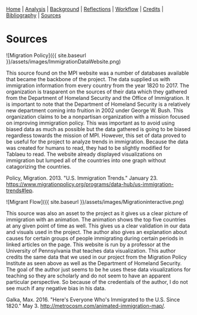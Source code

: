[Home](https://michaelrappa.github.io/usa-migration/) |
[Analysis](https://michaelrappa.github.io/usa-migration/pages/analysis.html) |
[Background](https://michaelrappa.github.io/usa-migration/pages/background.html) |
[Reflections](https://michaelrappa.github.io/usa-migration/pages/reflections.html) |
[Workflow](https://michaelrappa.github.io/usa-migration/pages/workflow.html) |
[Credits](https://michaelrappa.github.io/usa-migration/pages/credits.html) |
[Bibliography](https://michaelrappa.github.io/usa-migration/pages/bibliography.html) |
[Sources](https://michaelrappa.github.io/usa-migration/pages/sources.html)


# Sources

![Migration Policy]({{ site.baseurl }}/assets/images/ImmigrationDataWebsite.png)

This source found on the MPI website was a number of databases available that became the backbone of the project. The data supplied us with immigration information from every country from the year 1820 to 2017. The organization is trasparent on the sources of their data which they gathered from the Department of Homeland Security and the Office of Immigration. It is important to note that the Department of Homeland Security is a relatively new department coming into fruition in 2002 under George W. Bush. This organization claims to be a nonpartisan organization with a mission focused on improving immigration policy. This was important as to avoid using biased data as much as possible but the data gathered is going to be biased regardless towards the mission of MPI. However, this set of data proved to be useful for the project to analyze trends in immigration. Because the data was created for humans to read, they had to be slightly modified for Tablaeu to read. The website already displayed visualizations on immigration but lumped all of the countries into one graph without catagorizing the countries. 

Policy, Migration. 2013. "U.S. Immigration Trends." January 23. https://www.migrationpolicy.org/programs/data-hub/us-immigration-trends#lep.

![Migrant Flow]({{ site.baseurl }}/assets/images/Migrationinteractive.png)

This source was also an asset to the project as it gives us a clear picture of immigration with an animation. The animation shows the top five countries at any given point of time as well. This gives us a clear validation in our data and visuals used in the project. The author also gives an explanation about causes for certain groups of people immigrating during certain periods in linked articles on the page. This website is run by a professor at the University of Pennsylvania that teaches data visualization. This author credits the same data that we used in our project from the Migration Policy Institute as seen above as well as the Department of Homeland Security. The goal of the author just seems to be he uses these data visualizations for teaching so they are scholarly and do not seem to have an apparent particular perspective. So because of the credentials of the author, I do not see much if any negative bias in his data.

Galka, Max. 2016. "Here's Everyone Who's Immigrated to the U.S. Since 1820." May 3. http://metrocosm.com/animated-immigration-map/.
